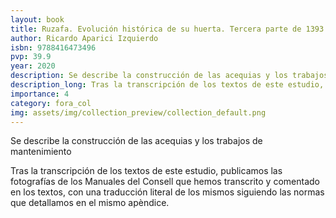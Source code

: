 ```yaml
---
layout: book
title: Ruzafa. Evolución histórica de su huerta. Tercera parte de 1393 a 1447.  Vol. I y II.
author: Ricardo Aparici Izquierdo
isbn: 9788416473496
pvp: 39.9
year: 2020
description: Se describe la construcción de las acequias y los trabajos de mantenimiento
description_long: Tras la transcripción de los textos de este estudio, publicamos las fotografías de los Manuales del Consell que hemos transcrito y comentado en los textos, con una traducción literal de los mismos siguiendo las normas que detallamos en el mismo apèndice.
importance: 4
category: fora_col
img: assets/img/collection_preview/collection_default.png
---
```


Se describe la construcción de las acequias y los trabajos de mantenimiento

Tras la transcripción de los textos de este estudio, publicamos las fotografías de los Manuales del Consell que hemos transcrito y comentado en los textos, con una traducción literal de los mismos siguiendo las normas que detallamos en el mismo apèndice.
